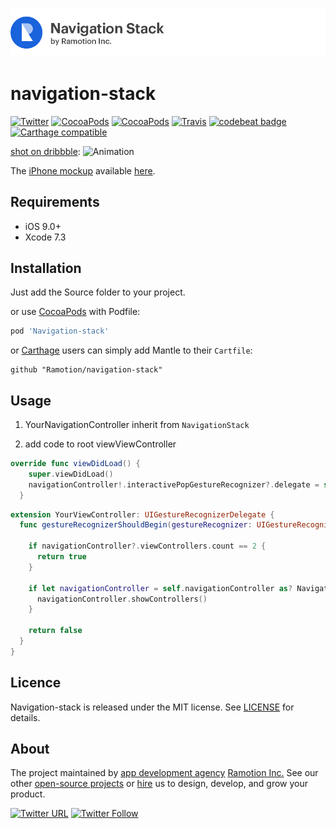 ![header](./header.png)

# navigation-stack
[![Twitter](https://img.shields.io/badge/Twitter-@Ramotion-blue.svg?style=flat)](http://twitter.com/Ramotion)
[![CocoaPods](https://img.shields.io/cocoapods/p/Navigation-stack.svg)](https://cocoapods.org/pods/Navigation-stack)
[![CocoaPods](https://img.shields.io/cocoapods/v/Navigation-stack.svg)](http://cocoapods.org/pods/Navigation-stack)
[![Travis](https://img.shields.io/travis/Ramotion/navigation-stack.svg)](https://travis-ci.org/Ramotion/navigation-stack)
[![codebeat badge](https://codebeat.co/badges/c322a039-b06b-46d9-bf40-e48cf0365b97)](https://codebeat.co/projects/github-com-ramotion-navigation-stack)
[![Carthage compatible](https://img.shields.io/badge/Carthage-compatible-4BC51D.svg?style=flat)](https://github.com/Ramotion/navigation-stack)

[shot on dribbble](https://dribbble.com/shots/2583175-Navigation-Stack-Swift-Open-Source):
![Animation](Navigation-Stack.gif)

The [iPhone mockup](https://store.ramotion.com/product/iphone-6-mockups?utm_source=gthb&utm_medium=special&utm_campaign=navigation-stack) available [here](https://store.ramotion.com/product/iphone-6-mockups?utm_source=gthb&utm_medium=special&utm_campaign=navigation-stack).

## Requirements

- iOS 9.0+
- Xcode 7.3

## Installation

Just add the Source folder to your project.

or use [CocoaPods](https://cocoapods.org) with Podfile:
``` ruby
pod 'Navigation-stack'
```

or [Carthage](https://github.com/Carthage/Carthage) users can simply add Mantle to their `Cartfile`:
```
github "Ramotion/navigation-stack"
```

## Usage

1) YourNavigationController inherit from `NavigationStack`

2) add code to root viewViewController

``` swift
override func viewDidLoad() {
    super.viewDidLoad()
    navigationController!.interactivePopGestureRecognizer?.delegate = self
  }
```

``` swift
extension YourViewController: UIGestureRecognizerDelegate {
  func gestureRecognizerShouldBegin(gestureRecognizer: UIGestureRecognizer) -> Bool {

    if navigationController?.viewControllers.count == 2 {
      return true
    }

    if let navigationController = self.navigationController as? NavigationStack {
      navigationController.showControllers()
    }

    return false
  }
}
```

## Licence

Navigation-stack is released under the MIT license.
See [LICENSE](./LICENSE) for details.


## About
The project maintained by [app development agency](https://ramotion.com?utm_source=gthb&utm_medium=special&utm_campaign=navigation-stack) [Ramotion Inc.](https://ramotion.com?utm_source=gthb&utm_medium=special&utm_campaign=navigation-stack)
See our other [open-source projects](https://github.com/ramotion) or [hire](https://ramotion.com?utm_source=gthb&utm_medium=special&utm_campaign=navigation-stack) us to design, develop, and grow your product.

[![Twitter URL](https://img.shields.io/twitter/url/http/shields.io.svg?style=social)](https://twitter.com/intent/tweet?text=https://github.com/ramotion/navigation-stack)
[![Twitter Follow](https://img.shields.io/twitter/follow/ramotion.svg?style=social)](https://twitter.com/ramotion)
